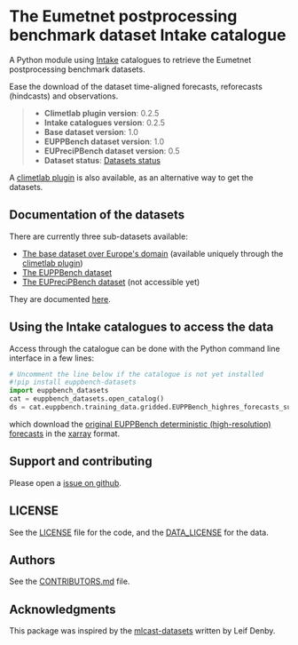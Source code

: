 # The Eumetnet postprocessing benchmark dataset Intake catalogue

A Python module using [Intake](https://github.com/intake/intake) catalogues to retrieve the Eumetnet postprocessing benchmark datasets.

Ease the download of the dataset time-aligned forecasts, reforecasts (hindcasts) and observations.

> * **Climetlab plugin version**: 0.2.5
> * **Intake catalogues version**: 0.2.5
> * **Base dataset version**: 1.0
> * **EUPPBench dataset version**: 1.0
> * **EUPreciPBench dataset version**: 0.5
> * **Dataset status**: [Datasets status](https://eupp-benchmark.github.io/EUPPBench-doc/files/datasets_status.html#datasets-status)

A [climetlab plugin](https://github.com/EUPP-benchmark/climetlab-eumetnet-postprocessing-benchmark) is also available, as an alternative way to get the datasets.

## Documentation of the datasets

There are currently three sub-datasets available:

* [The base dataset over Europe's domain](https://eupp-benchmark.github.io/EUPPBench-doc/files/base_datasets.html) (available uniquely through the [climetlab plugin](https://github.com/EUPP-benchmark/climetlab-eumetnet-postprocessing-benchmark))
* [The EUPPBench dataset](https://eupp-benchmark.github.io/EUPPBench-doc/files/EUPPBench_datasets.html)
* [The EUPreciPBench dataset]() (not accessible yet)

They are documented [here](https://eupp-benchmark.github.io/EUPPBench-doc/index.html).

## Using the Intake catalogues to access the data

Access through the catalogue can be done with the Python command line interface in a few lines:

```python
# Uncomment the line below if the catalogue is not yet installed
#!pip install euppbench-datasets
import euppbench_datasets
cat = euppbench_datasets.open_catalog()
ds = cat.euppbench.training_data.gridded.EUPPBench_highres_forecasts_surface.to_dask() 
```

which download the [original EUPPBench deterministic (high-resolution) forecasts](https://eupp-benchmark.github.io/EUPPBench-doc/files/EUPPBench_datasets.html#surface-variable-forecasts) 
in the [xarray](http://xarray.pydata.org/en/stable/index.html) format.

## Support and contributing

Please open a [issue on github](https://github.com/EUPP-benchmark/intake-eumetnet-postprocessing-benchmark/issues).

## LICENSE

See the [LICENSE](https://github.com/EUPP-benchmark/intake-eumetnet-postprocessing-benchmark/blob/main/LICENSE) file for the code, and the [DATA_LICENSE](https://github.com/Climdyn/climetlab-eumetnet-postprocessing-benchmark/blob/main/DATA_LICENSE) for the data.

## Authors

See the [CONTRIBUTORS.md](https://github.com/EUPP-benchmark/intake-eumetnet-postprocessing-benchmark/blob/main/CONTRIBUTORS.md) file.

## Acknowledgments

This package was inspired by the [mlcast-datasets](https://github.com/mlcast-community/mlcast-datasets) written by Leif Denby.